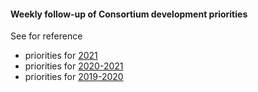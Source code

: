 #### Weekly follow-up of Consortium development priorities

See for reference
- priorities for [2021](https://scikit-learn.fondation-inria.fr/technical-committee-november-5-2020-fr/)
- priorities for [2020-2021](https://scikit-learn.fondation-inria.fr/technical-committee-february-3-2020/)
- priorities for [2019-2020](https://scikit-learn.fondation-inria.fr/technical-committee-july-4-2019/)
